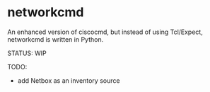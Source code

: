 # networkcmd
An enhanced version of ciscocmd, but instead of using Tcl/Expect, networkcmd is written in Python.

STATUS: WIP

TODO:
* add Netbox as an inventory source
